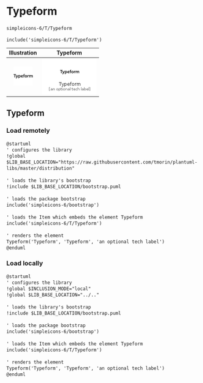 # Typeform


```text
simpleicons-6/T/Typeform
```

```text
include('simpleicons-6/T/Typeform')
```



| Illustration | Typeform |
| :---: | :---: |
| ![illustration for Illustration](../../simpleicons-6/T/Typeform.png) | ![illustration for Typeform](../../simpleicons-6/T/Typeform.Local.png) |




## Typeform

### Load remotely
```plantuml
@startuml
' configures the library
!global $LIB_BASE_LOCATION="https://raw.githubusercontent.com/tmorin/plantuml-libs/master/distribution"

' loads the library's bootstrap
!include $LIB_BASE_LOCATION/bootstrap.puml

' loads the package bootstrap
include('simpleicons-6/bootstrap')

' loads the Item which embeds the element Typeform
include('simpleicons-6/T/Typeform')

' renders the element
Typeform('Typeform', 'Typeform', 'an optional tech label')
@enduml
```

### Load locally
```plantuml
@startuml
' configures the library
!global $INCLUSION_MODE="local"
!global $LIB_BASE_LOCATION="../.."

' loads the library's bootstrap
!include $LIB_BASE_LOCATION/bootstrap.puml

' loads the package bootstrap
include('simpleicons-6/bootstrap')

' loads the Item which embeds the element Typeform
include('simpleicons-6/T/Typeform')

' renders the element
Typeform('Typeform', 'Typeform', 'an optional tech label')
@enduml
```

